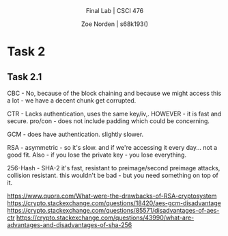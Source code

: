 <div align="center">Final Lab | CSCI 476
  
Zoe Norden | s68k193() 
</div>


# Task 2

## Task 2.1

CBC - No, because of the block chaining and because we might access this a lot - we have a decent chunk get corrupted. 

CTR - Lacks authentication, uses the same key/iv,. HOWEVER - it is fast and secure. pro/con - does not include padding which could be concerning. 

GCM - does have authentication. slightly slower. 

RSA - asymmetric - so it's slow. and if we're accessing it every day... not a good fit. Also - if you lose the private key - you lose everything.

256-Hash - SHA-2 it's fast, resistant to preimage/second preimage attacks, collision resistant. this wouldn't be bad - but you need something on top of it. 

https://www.quora.com/What-were-the-drawbacks-of-RSA-cryptosystem
https://crypto.stackexchange.com/questions/18420/aes-gcm-disadvantage
https://crypto.stackexchange.com/questions/85571/disadvantages-of-aes-ctr
https://crypto.stackexchange.com/questions/43990/what-are-advantages-and-disadvantages-of-sha-256
